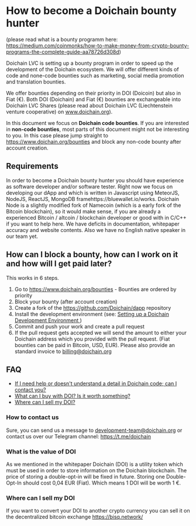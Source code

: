 # How to become a Doichain bounty hunter
(please read what is a bounty programm here: https://medium.com/coinmonks/how-to-make-money-from-crypto-bounty-programs-the-complete-guide-aa78726d308d)

Doichain LVC is setting up a bounty program in order to speed up the development of the Doichain ecosystem.
We will offer different kinds of code and none-code bounties such as marketing, social media promotion and translation bounties.

We offer bounties depending on their priority in DOI (Doicoin) but also in Fiat (€). Both DOI (Doichain) and Fiat (€) bounties are exchangeable into Doichain LVC Shares (please read about Doichain LVC (Liechtenstein venture cooperative) on www.doichain.org).

In this document we focus on **Doichain code bounties**. If you are interested in **non-code bounties**, 
most parts of this document might not be interesting to you. In this case please jump straight to https://www.doichain.org/bounties and block any non-code bounty after account creation.

## Requirements
In order to become a Doichain bounty hunter you should have experience as software developer and/or software tester.
Right now we focus on developing our dApp and which is written in Javascript using MeteorJS, NodeJS, ReactJS, MongoDB framehttps://bluewallet.io/works.
Doichain Node is a slightly modified fork of Namecoin (which is a early fork of the Bitcoin blockchain), so it would make sense, if you are already a experienced Bitcoin / altcoin / blockchain developer or good with in C/C++ if you want to help here.
We have deficits in documentation, whitepaper accuracy and website contents. Also we have no English native speaker in our team yet. 

## How can I block a bounty, how can I work on it and how will I get paid later?
This works in 6 steps.
1. Go to https://www.doichain.org/bounties - Bounties are ordered by priority
2. Block your bounty (after account creation)
3. Create a fork of the https://github.com/Doichain/dapp repository
4. Install the development environment (see: [Setting up a Doichain Development Environment ](dev-env.md) )
5. Commit and push your work and create a pull request
6. If the pull request gets accepted we will send the amount to either your Doichain address which you provided with the pull request. (Fiat bounties can be paid in Bitcoin, USD, EUR). Please also provide an standard invoice to billing@doichain.org

## FAQ
- [If I need help or doesn't understand a detail in Doichain code; can I contact you?](#how-to-contact-us)
- [What can I buy with DOI? Is it worth something?](#what-is-the-value-of-one-doi)
- [Where can I sell my DOI?](#where-can-i-sell-my-doi)

### How to contact us
Sure, you can send us a message to development-team@doichain.org or contact us over our Telegram channel: https://t.me/doichain

### What is the value of DOI
As we mentioned in the whitepaper Doichain (DOI) is a utility token which must be used in order to store information on the Doichain blockchain. 
The price of storing a double-opt-in will be fixed in future. 
Storing one Double-Opt-In should cost 0,04 EUR (Fiat). Which means 1 DOI will be worth 1 €.

### Where can I sell my DOI
If you want to convert your DOI to another crypto currency you can sell it on the decentralized bitcoin exchange https://bisq.network/
